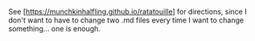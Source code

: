 See [https://munchkinhalfling.github.io/ratatouille] for directions, since I don't want to have to change two .md files every time I want to change something... one is enough.